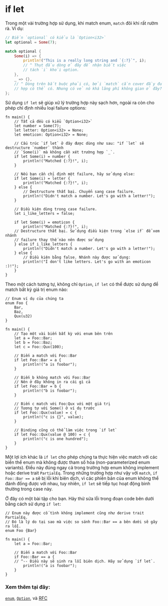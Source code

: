 # if let

Trong một vài trường hợp sử dụng, khi match enum, `match` đôi khi rất rườm rà. Ví dụ:

```rust
// Biến `optional` có kiểu là `Option<i32>`
let optional = Some(7);

match optional {
    Some(i) => {
        println!("This is a really long string and `{:?}`", i);
        // ^ Thụt đầu dòng ở đây để nhận biết việc 
        // tách `i` khỏi option.
    },
    _ => {},
    // ^ Dòng trên bắt buộc phải có, bởi `match` cần cover đầy đủ các trường 
    // hợp có thể có. Nhưng có vẻ nó khá lãng phí không gian ở đây? 
};

```

Sử dụng `if let` sẽ giúp xử lý trường hợp này sạch hơn, ngoài ra còn cho phép chỉ định nhiều loại
failure options:

```rust,editable
fn main() {
    // Tất cả đều có kiểu `Option<i32>`
    let number = Some(7);
    let letter: Option<i32> = None;
    let emoticon: Option<i32> = None;

    // Cấu trúc `if let` ở đây được dùng như sau: "if `let` sẽ destructure `number` thành
    // `Some(i)` mà không cần xét trường hợp `_`.
    if let Some(i) = number {
        println!("Matched {:?}!", i);
    }

    // Nếu bạn cần chỉ định một failure, hãy sử dụng else:
    if let Some(i) = letter {
        println!("Matched {:?}!", i);
    } else {
        // Destructure thất bại. Chuyển sang case failure.
        println!("Didn't match a number. Let's go with a letter!");
    }

    // Điều kiện dùng trong case failure.
    let i_like_letters = false;

    if let Some(i) = emoticon {
        println!("Matched {:?}!", i);
    // Destructure thất bại. Sử dụng điều kiện trong `else if` để xem nhánh 
    // failure thay thế nào nên được sử dụng
    } else if i_like_letters {
        println!("Didn't match a number. Let's go with a letter!");
    } else {
        // Điều kiện bằng false. Nhánh này được sử dụng:
        println!("I don't like letters. Let's go with an emoticon :)!");
    }
}
```

Theo một cách tương tự, không chỉ `Option`, `if let` có thể được sử dụng để match bất kỳ giá trị enum nào:

```rust,editable
// Enum ví dụ của chúng ta
enum Foo {
    Bar,
    Baz,
    Qux(u32)
}

fn main() {
    // Tạo một vài biến bất kỳ với enum bên trên
    let a = Foo::Bar;
    let b = Foo::Baz;
    let c = Foo::Qux(100);
    
    // Biến a match với Foo::Bar
    if let Foo::Bar = a {
        println!("a is foobar");
    }
    
    // Biến b không match với Foo::Bar
    // Nên ở đây không in ra cái gì cả
    if let Foo::Bar = b {
        println!("b is foobar");
    }
    
    // Biến c match với Foo:Qux với một giá trị 
    // Tương tự với Some() ở ví dụ trước
    if let Foo::Qux(value) = c {
        println!("c is {}", value);
    }

    // Binding cũng có thể làm việc trong `if let`
    if let Foo::Qux(value @ 100) = c {
        println!("c is one hundred");
    }
}
```

Một lợi ích khác là `if let` cho phép chúng ta thực hiện việc match với các biến thể enum mà không được tham số hóa (non-parameterized enum variants). Điều này đúng ngay cả trong trường hợp enum không implement hoặc derive trait `PartialEq`. Trong những trường hợp như vậy với `match`, `if Foo::Bar == a` sẽ bị lỗi khi biên dịch, vì các phiên bản của enum không thể đánh đồng được với nhau, tuy nhiên, `if let` sẽ tiếp tục hoạt động bình thường trong case này.

Ở đây có một bài tập cho bạn. Hãy thử sửa lỗi trong đoạn code bên dưới bằng cách sử dụng `if let`:

```rust,editable,ignore,mdbook-runnable
// Enum này được cố tình không implement cũng như derive trait PartialEq.
// Đó là lý do tại sao mà việc so sánh Foo::Bar == a bên dưới sẽ gây ra lỗi.
enum Foo {Bar}

fn main() {
    let a = Foo::Bar;

    // Biến a match với Foo::Bar
    if Foo::Bar == a {
    // ^-- Điều này sẽ sinh ra lỗi biên dịch. Hãy sử dụng `if let`.
        println!("a is foobar");
    }
}
```

### Xem thêm tại đây:

[`enum`][enum], [`Option`][option], và [RFC][if_let_rfc]

[enum]: ../custom_types/enum.md
[if_let_rfc]: https://github.com/rust-lang/rfcs/pull/160
[option]: ../std/option.md
